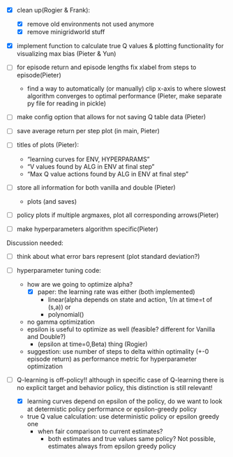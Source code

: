 - [x] clean up(Rogier & Frank):
    - [x] remove old environments not used anymore
    - [x] remove minigridworld stuff
- [x] implement function to calculate true Q values & plotting functionality for visualizing max bias (Pieter & Yun)

- [ ] for episode return and episode lengths fix xlabel from steps to episode(Pieter)
    - find a way to automatically (or manually) clip x-axis to where slowest algorithm converges to optimal performance (Pieter, make separate py file for reading in pickle)
- [ ] make config option that allows for not saving Q table data (Pieter)
- [ ] save average return per step plot (in main, Pieter)
- [ ] titles of plots (Pieter):
    - “learning curves for ENV, HYPERPARAMS”
    - “V values found by ALG in ENV at final step”
    - “Max Q value actions  found by ALG in ENV at final step”

- [ ] store all information for both vanilla and double (Pieter)
    - plots (and saves)
- [ ] policy plots if multiple argmaxes, plot all corresponding arrows(Pieter)

- [ ] make hyperparameters algorithm specific(Pieter)


Discussion needed:
- [ ] think about what error bars represent (plot standard deviation?)
- [ ] hyperparameter tuning code:
    - how are we going to optimize alpha?
        - [x] paper: the learning rate was either (both implemented)
            - linear(alpha depends on state and action, 1/n at time=t of (s,a)) or 
            - polynomial()
    - no gamma optimization
    - epsilon is useful to optimize as well (feasible? different for Vanilla and Double?)
        - (epsilon at time=0,Beta) thing (Rogier)
    - suggestion: use number of steps to delta within optimality (+-0 episode return) as performance metric for hyperparameter optimization

- [ ] Q-learning is off-policy!! although in specific case of Q-learning there is no explicit target and behavior policy, 
this distinction is still relevant!
    - [x] learning curves depend on epsilon of the policy, do we want to look at determistic policy performance or epsilon-greedy policy
    - true Q value calculation: use deterministic policy or epsilon greedy one
        - when fair comparison to current estimates?
            - both estimates and true values same policy? Not possible, estimates always from epsilon greedy policy
